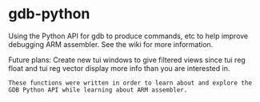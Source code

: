 # gdb-python
Using the Python API for gdb to produce commands, etc to help improve debugging ARM assembler. See the wiki for more information.

Future plans:
    Create new tui windows to give filtered views since tui reg float and tui reg vector display more info than you are interested in.

```
These functions were written in order to learn about and explore the GDB Python API while learning about ARM assembler.
